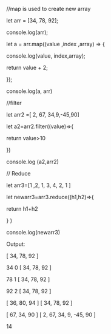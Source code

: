 //map is used to create new array

let arr = [34, 78, 92];

console.log(arr);

let a = arr.map((value ,index ,array) =>
  {
  
  console.log(value, index,array);
    
  return value + 2;
    
});

console.log(a, arr)


//filter

let arr2 =[ 2, 67, 34,9,-45,90]

let  a2=arr2.filter((value)=>{
  
return value>10
  
})

console.log (a2,arr2) 

// Reduce

let arr3=[1 ,2, 1, 3, 4, 2, 1 ]

 let newarr3=arr3.reduce((h1,h2)=>{

  return h1+h2
   
 } )

console.log(newarr3)

Output:

[ 34, 78, 92 ]

34 0 [ 34, 78, 92 ]

78 1 [ 34, 78, 92 ]

92 2 [ 34, 78, 92 ]

[ 36, 80, 94 ] [ 34, 78, 92 ]

[ 67, 34, 90 ] [ 2, 67, 34, 9, -45, 90 ]

14
